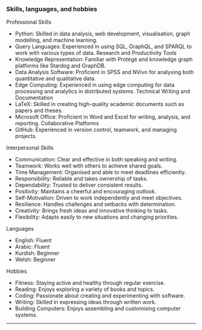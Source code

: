 ### Skills, languages, and hobbies

Professional Skills


- Python: Skilled in data analysis, web development, visualisation, graph modelling, and machine learning.
- Query Languages: Experienced in using SQL, GraphQL, and SPARQL to work with various types of data.
Research and Productivity Tools
- Knowledge Representation: Familiar with Protégé and knowledge graph platforms like Stardog and GraphDB.
- Data Analysis Software: Proficient in SPSS and NVivo for analysing both quantitative and qualitative data.
- Edge Computing: Experienced in using edge computing for data processing and analytics in distributed systems.
Technical Writing and Documentation
- LaTeX: Skilled in creating high-quality academic documents such as papers and theses.
- Microsoft Office: Proficient in Word and Excel for writing, analysis, and reporting.
Collaborative Platforms
- GitHub: Experienced in version control, teamwork, and managing projects.

Interpersonal Skills

- Communication: Clear and effective in both speaking and writing.
- Teamwork: Works well with others to achieve shared goals.
- Time Management: Organised and able to meet deadlines efficiently.
- Responsibility: Reliable and takes ownership of tasks.
- Dependability: Trusted to deliver consistent results.
- Positivity: Maintains a cheerful and encouraging outlook.
- Self-Motivation: Driven to work independently and meet objectives.
- Resilience: Handles challenges and setbacks with determination.
- Creativity: Brings fresh ideas and innovative thinking to tasks.
- Flexibility: Adapts easily to new situations and changing priorities.

 Languages

- English: Fluent
- Arabic: Fluent
- Kurdish: Beginner
- Welsh: Beginner

Hobbies

- Fitness: Staying active and healthy through regular exercise.
- Reading: Enjoys exploring a variety of books and topics.
- Coding: Passionate about creating and experimenting with software.
- Writing: Skilled in expressing ideas through written work.
- Building Computers: Enjoys assembling and customising computer systems.
---

